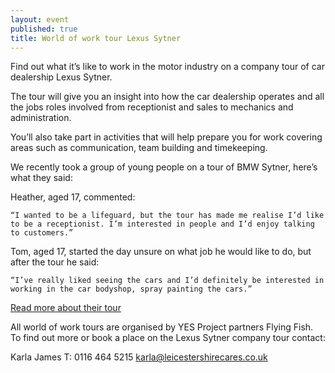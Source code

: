 ```yaml
---
layout: event
published: true
title: World of work tour Lexus Sytner
---
```

Find out what it’s like to work in the motor industry on a company tour of car dealership Lexus Sytner.

The tour will give you an insight into how the car dealership operates and all the jobs roles involved from receptionist and sales to mechanics and administration.

You’ll also take part in activities that will help prepare you for work covering areas such as communication, team building and timekeeping.

We recently took a group of young people on a tour of BMW Sytner, here’s what they said:

Heather, aged 17, commented:

    “I wanted to be a lifeguard, but the tour has made me realise I’d like to be a receptionist. I’m interested in people and I’d enjoy talking to customers.”

Tom, aged 17, started the day unsure on what job he would like to do, but after the tour he said:

    “I’ve really liked seeing the cars and I’d definitely be interested in working in the car bodyshop, spray painting the cars.”

[Read more about their tour](https://www.yesproject.org/2016/11/30/world-of-work-tour-at-bmw-sytner/)

All world of work tours are organised by YES Project partners Flying Fish. To find out more or book a place on the Lexus Sytner company tour contact:

Karla James T: 0116 464 5215 [karla@leicestershirecares.co.uk](karla@leicestershirecares.co.uk)
